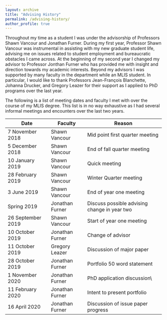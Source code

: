 ```yaml
---
layout: archive
title: "Advising History"
permalink: /advising-history/
author_profile: true
---
```


Throughout my time as a student I was under the advisorship of Professors Shawn Vancour and Jonathan Furner. During my first year, Professor Shawn Vancour was instrumental in assisting with my new graduate student life, advising me on issues related to student employment and bureaucratic obstacles I came across. At the beginning of my second year I changed my advisor to Professor Jonthan Furner who has provided me with insight and direction towards my academic interests. Beyond my advisors I was supported by many faculty in the department while an MLIS student. In particular, I would like to thank Professors Jean-François Blanchette, Johanna Drucker, and Gregory Leazer for their support as I applied to PhD programs over the last year.

The following is a list of meeting dates and faculty I met with over the course of my MLIS degree. This list is in no way exhaustive as I had several informal meetings and encounters over the last two years.

Date | Faculty | Reason
--- | --- | ---
7 November 2018 | Shawn Vancour | Mid point first quarter meeting
5 December 2018 | Shawn Vancour | End of fall quarter meeting
10 January 2019 | Shawn Vancour | Quick meeting
28 February 2019 | Shawn Vancour | Winter Quarter meeting
3 June 2019 | Shawn Vancour | End of year one meeting
Spring 2019 | Jonathan Furner | Discuss possible advising change in year two
26 September 2019 | Shawn Vancour | Start of year one meeting
10 October 2019 | Jonathan Furner | Change of advisor
11 October 2019 | Gregory Leazer | Discussion of major paper
28 October 2019 | Jonathan Furner | Portfolio 50 word statement
1 November 2020 | Jonathan Furner | PhD application discussion\
11 February 2020 | Jonathan Furner | Intent to present portfolio
16 April 2020 | Jonathan Furner | Discussion of issue paper progress
